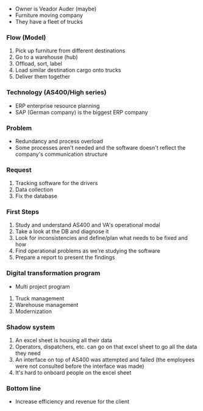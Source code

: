- Owner is Veador Auder (maybe)
- Furniture moving company
- They have a fleet of trucks

### Flow (Model)
1. Pick up furniture from different destinations
2. Go to a warehouse (hub)
3. Offload, sort, label
4. Load similar destination cargo onto trucks
5. Deliver them together

### Technology (AS400/High series)
- ERP enterprise resource planning
- SAP (German company) is the biggest ERP company

### Problem
- Redundancy and process overload
- Some processes aren't needed and the software doesn't reflect the company's communication structure

### Request
1. Tracking software for the drivers
2. Data collection
3. Fix the database

### First Steps
1. Study and understand AS400 and VA's operational modal
2. Take a look at the DB and diagnose it
3. Look for inconsistencies and define/plan what needs to be fixed and how
4. Find operational problems as we're studying the software
5. Prepare a report to present the findings

### Digital transformation program
- Multi project program
1. Truck management
2. Warehouse management
3. Modernization

### Shadow system
1. An excel sheet is housing all their data
2. Operators, dispatchers, etc. can go on that excel sheet to go all the data they need
3. An interface on top of AS400 was attempted and failed (the employees were not consulted before the interface was made)
4. It's hard to onboard people on the excel sheet

### Bottom line
- Increase efficiency and revenue for the client